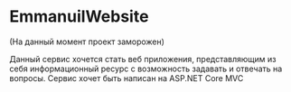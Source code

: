 # EmmanuilWebsite
(На данный момент проект заморожен)

Данный сервис хочется стать веб приложения, представляющим из себя информационный ресурс с возможность задавать и отвечать на вопросы.
Сервис хочет быть написан на ASP.NET Core MVC
